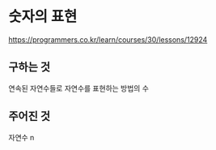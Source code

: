 # 숫자의 표현
https://programmers.co.kr/learn/courses/30/lessons/12924

## 구하는 것
연속된 자연수들로 자연수를 표현하는 방법의 수
## 주어진 것
자연수 n